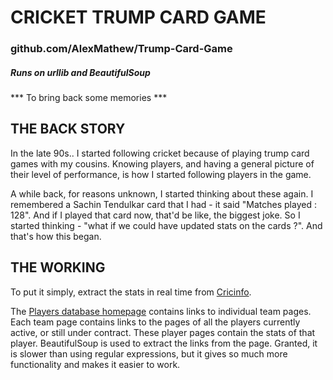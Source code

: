 # CRICKET TRUMP CARD GAME #
### github.com/AlexMathew/Trump-Card-Game ###

##### Runs on urllib and BeautifulSoup #####

*** To bring back some memories ***


## THE BACK STORY ##
In the late 90s..
I started following cricket because of playing trump card games with my cousins. Knowing players, and having a general picture of their level of performance, is how I started following players in the game. 

A while back, for reasons unknown, I started thinking about these again. I remembered a Sachin Tendulkar card that I had - it said "Matches played : 128". And if I played that card now, that'd be like, the biggest joke. So I started thinking - "what if we could have updated stats on the cards ?". And that's how this began.


## THE WORKING ##
To put it simply, extract the stats in real time from [Cricinfo](http://espncricinfo.com). 

The [Players database homepage](http://espncricinfo.com/ci/content/player/index.html) contains links to individual team pages. Each team page contains links to the pages of all the players currently active, or still under contract. These player pages contain the stats of that player.
BeautifulSoup is used to extract the links from the page. Granted, it is slower than using regular expressions, but it gives so much more functionality and makes it easier to work.
